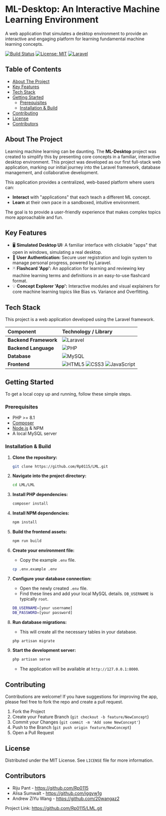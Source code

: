 # ML-Desktop: An Interactive Machine Learning Environment

A web application that simulates a desktop environment to provide an interactive and engaging platform for learning fundamental machine learning concepts.

[![Build Status](https://img.shields.io/badge/build-passing-brightgreen)](https://github.com/[your-username]/[your-repo])
[![License: MIT](https://img.shields.io/badge/License-MIT-blue.svg)](https://opensource.org/licenses/MIT)
[![Laravel](https://img.shields.io/badge/Laravel-FF2D20.svg?style=flat&logo=laravel)](https://laravel.com/)

## Table of Contents

- [About The Project](#about-the-project)
- [Key Features](#key-features)
- [Tech Stack](#tech-stack)
- [Getting Started](#getting-started)
  - [Prerequisites](#prerequisites)
  - [Installation & Build](#installation--build)
- [Contributing](#contributing)
- [License](#license)
- [Contributors](#contributors)

## About The Project

Learning machine learning can be daunting. The **ML-Desktop** project was created to simplify this by presenting core concepts in a familiar, interactive desktop environment. This project was developed as our first full-stack web application, marking our initial journey into the Laravel framework, database management, and collaborative development.

This application provides a centralized, web-based platform where users can:

- **Interact** with "applications" that each teach a different ML concept.
- **Learn** at their own pace in a sandboxed, intuitive environment.

The goal is to provide a user-friendly experience that makes complex topics more approachable and fun.

## Key Features

- 🖥️ **Simulated Desktop UI:** A familiar interface with clickable "apps" that open in windows, simulating a real desktop.
- 👤 **User Authentication:** Secure user registration and login system to manage personal progress, powered by Laravel.
- 🃏 **Flashcard 'App':** An application for learning and reviewing key machine learning terms and definitions in an easy-to-use flashcard format.
- 💡 **Concept Explorer 'App':** Interactive modules and visual explainers for core machine learning topics like Bias vs. Variance and Overfitting.

## Tech Stack

This project is a web application developed using the Laravel framework.

| Component             | Technology / Library                                                                                                                                                                                                                                                                                                             |
| :-------------------- | :------------------------------------------------------------------------------------------------------------------------------------------------------------------------------------------------------------------------------------------------------------------------------------------------------------------------------- |
| **Backend Framework** | ![Laravel](https://img.shields.io/badge/Laravel-FF2D20.svg?style=for-the-badge&logo=laravel&logoColor=white)                                                                                                                                                                                                                     |
| **Backend Language**  | ![PHP](https://img.shields.io/badge/PHP-777BB4.svg?style=for-the-badge&logo=php&logoColor=white)                                                                                                                                                                                                                                 |
| **Database**          | ![MySQL](https://img.shields.io/badge/MySQL-4479A1.svg?style=for-the-badge&logo=mysql&logoColor=white)                                                                                                                                                                                                                           |
| **Frontend**          | ![HTML5](https://img.shields.io/badge/HTML5-E34F26.svg?style=for-the-badge&logo=html5&logoColor=white) ![CSS3](https://img.shields.io/badge/CSS3-1572B6.svg?style=for-the-badge&logo=css3&logoColor=white) ![JavaScript](https://img.shields.io/badge/JavaScript-F7DF1E.svg?style=for-the-badge&logo=javascript&logoColor=black) |

## Getting Started

To get a local copy up and running, follow these simple steps.

### Prerequisites

- PHP >= 8.1
- [Composer](https://getcomposer.org/)
- [Node.js](https://nodejs.org/) & NPM
- A local MySQL server

### Installation & Build

1.  **Clone the repository:**

    ```sh
    git clone https://github.com/Rp0115/LML.git
    ```

2.  **Navigate into the project directory:**

    ```sh
    cd LML/LML
    ```

3.  **Install PHP dependencies:**

    ```sh
    composer install
    ```

4.  **Install NPM dependencies:**

    ```sh
    npm install
    ```

5.  **Build the frontend assets:**

    ```sh
    npm run build
    ```

6.  **Create your environment file:**

    - Copy the example `.env` file.

    ```sh
    cp .env.example .env
    ```

7.  **Configure your database connection:**

    - Open the newly created `.env` file.
    - Find these lines and add your local MySQL details. `DB_USERNAME` is typically `root`.

    ```sh
    DB_USERNAME=[your username]
    DB_PASSWORD=[your password]
    ```

8.  **Run database migrations:**

    - This will create all the necessary tables in your database.

    ```sh
    php artisan migrate
    ```

9.  **Start the development server:**
    ```sh
    php artisan serve
    ```
    - The application will be available at `http://127.0.0.1:8000`.

## Contributing

Contributions are welcome! If you have suggestions for improving the app, please feel free to fork the repo and create a pull request.

1.  Fork the Project
2.  Create your Feature Branch (`git checkout -b feature/NewConcept`)
3.  Commit your Changes (`git commit -m 'Add some NewConcept'`)
4.  Push to the Branch (`git push origin feature/NewConcept`)
5.  Open a Pull Request

## License

Distributed under the MIT License. See `LICENSE` file for more information.

## Contributors

- Riju Pant - https://github.com/Rp0115
- Alisa Sumwalt - https://github.com/iggyw1g
- Andrew ZiYu Wang - https://github.com/20wangaz2

Project Link: https://github.com/Rp0115/LML.git
